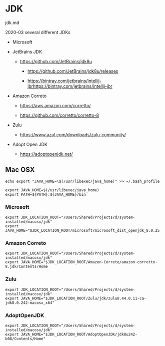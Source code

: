 # JDK

jdk.md

2020-03 several different JDKs

*   Microsoft

*   JetBrains JDK

    *   https://github.com/JetBrains/jdk8u

        *   https://github.com/JetBrains/jdk8u/releases

        *   https://bintray.com/jetbrains/intellij-jbrhttps://bintray.com/jetbrains/intellij-jbr
        
*   Amazon Correto

    *   https://aws.amazon.com/corretto/

    *   https://github.com/corretto/corretto-8

*   Zulu

    *   https://www.azul.com/downloads/zulu-community/

*   Adopt Open JDK

    *   https://adoptopenjdk.net/

## Mac OSX

```
echo export "JAVA_HOME=\$(/usr/libexec/java_home)" >> ~/.bash_profile
```

```
export JAVA_HOME=$(/usr/libexec/java_home)
export PATH=${PATH}:${JAVA_HOME}/bin
```

### Microsoft

```
export JDK_LOCATION_ROOT="/Users/Shared/Projects/d/system-installed/macosx/jdk"
export JAVA_HOME="$JDK_LOCATION_ROOT/microsoft/microsoft_dist_openjdk_8.0.25
```

### Amazon Correto

```
export JDK_LOCATION_ROOT="/Users/Shared/Projects/d/system-installed/macosx/jdk"
export JAVA_HOME="$JDK_LOCATION_ROOT/Amazon-Correto/amazon-corretto-8.jdk/Contents/Home
```

### Zulu

```
export JDK_LOCATION_ROOT="/Users/Shared/Projects/d/system-installed/macosx/jdk"
export JAVA_HOME="$JDK_LOCATION_ROOT/Zulu/jdk/zulu8.44.0.11-ca-jdk8.0.242-macosx_x64"
```

### AdoptOpenJDK

```
export JDK_LOCATION_ROOT="/Users/Shared/Projects/d/system-installed/macosx/jdk"
export JAVA_HOME="$JDK_LOCATION_ROOT/AdoptOpenJDK/jdk8u242-b08/Contents/Home"
```